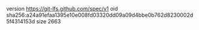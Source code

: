 version https://git-lfs.github.com/spec/v1
oid sha256:a24a91efaa1395e10e008fd03320dd09a09d4bbe0b762d8230002d5f4314153d
size 2663
